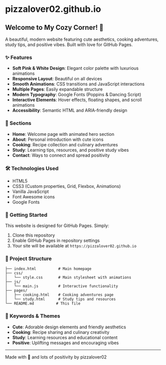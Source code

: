 # pizzalover02.github.io

## Welcome to My Cozy Corner! 🌸

A beautiful, modern website featuring cute aesthetics, cooking adventures, study tips, and positive vibes. Built with love for GitHub Pages.

### ✨ Features

- **Soft Pink & White Design**: Elegant color palette with luxurious animations
- **Responsive Layout**: Beautiful on all devices
- **Smooth Animations**: CSS transitions and JavaScript interactions
- **Multiple Pages**: Easily expandable structure
- **Modern Typography**: Google Fonts (Poppins & Dancing Script)
- **Interactive Elements**: Hover effects, floating shapes, and scroll animations
- **Accessibility**: Semantic HTML and ARIA-friendly design

### 🍕 Sections

- **Home**: Welcome page with animated hero section
- **About**: Personal introduction with cute icons
- **Cooking**: Recipe collection and culinary adventures
- **Study**: Learning tips, resources, and positive study vibes
- **Contact**: Ways to connect and spread positivity

### 🛠️ Technologies Used

- HTML5
- CSS3 (Custom properties, Grid, Flexbox, Animations)
- Vanilla JavaScript
- Font Awesome icons
- Google Fonts

### 🚀 Getting Started

This website is designed for GitHub Pages. Simply:

1. Clone this repository
2. Enable GitHub Pages in repository settings
3. Your site will be available at `https://pizzalover02.github.io`

### 📁 Project Structure

```
├── index.html          # Main homepage
├── css/
│   └── style.css       # Main stylesheet with animations
├── js/
│   └── main.js         # Interactive functionality
├── pages/
│   ├── cooking.html    # Cooking adventures page
│   └── study.html      # Study tips and resources
└── README.md          # This file
```

### 💖 Keywords & Themes

- **Cute**: Adorable design elements and friendly aesthetics
- **Cooking**: Recipe sharing and culinary creativity
- **Study**: Learning resources and educational content
- **Positive**: Uplifting messages and encouraging vibes

---

Made with 💝 and lots of positivity by pizzalover02
